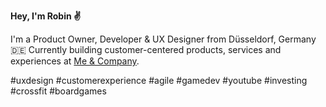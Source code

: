 **Hey, I'm Robin ✌️**

I'm a Product Owner, Developer & UX Designer from Düsseldorf, Germany 🇩🇪 Currently building customer-centered products, services and experiences at [Me & Company](https://me-company.de "Me & Company").

#uxdesign #customerexperience #agile #gamedev #youtube #investing #crossfit #boardgames
